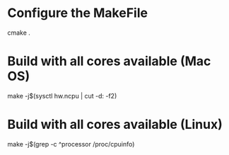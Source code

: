 # Configure the MakeFile
cmake .
# Build with all cores available (Mac OS)
make -j$(sysctl hw.ncpu | cut -d: -f2)
# Build with all cores available (Linux)
make -j$(grep -c ^processor /proc/cpuinfo)